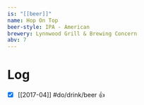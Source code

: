 ```yaml
---
is: "[[beer]]"
name: Hop On Top
beer-style: IPA - American
brewery: Lynnwood Grill & Brewing Concern
abv: 7
---
```

# Log
- [x] [[2017-04]] #do/drink/beer 👍
